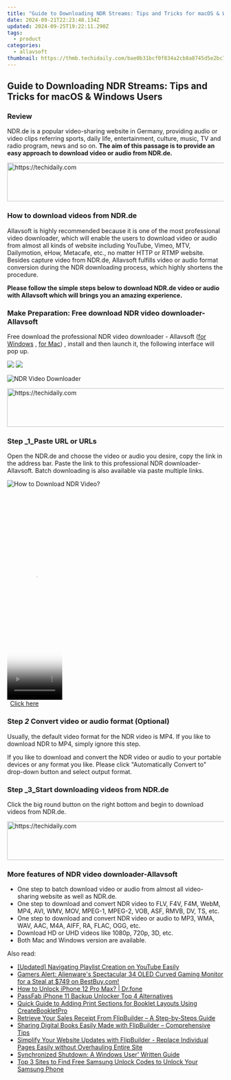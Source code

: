 ```yaml
---
title: "Guide to Downloading NDR Streams: Tips and Tricks for macOS & Windows Users"
date: 2024-09-21T22:23:48.134Z
updated: 2024-09-25T19:22:11.290Z
tags:
  - product
categories:
  - allavsoft
thumbnail: https://thmb.techidaily.com/bae0b31bcf0f834a2cb8a8745d5e2bc7c01fc184bad894f3a2d80e9f7aedc125.jpg
---
```


## Guide to Downloading NDR Streams: Tips and Tricks for macOS & Windows Users

### Review

NDR.de is a popular video-sharing website in Germany, providing audio or video clips referring sports, daily life, entertainment, culture, music, TV and radio program, news and so on. **The aim of this passage is to provide an easy approach to download video or audio from NDR.de.**

<!-- affiliate ads begin -->
<a href="https://appsumo.8odi.net/c/5597632/2068408/7443" target="_top" id="2068408">
  <img src="//a.impactradius-go.com/display-ad/7443-2068408" border="0" alt="https://techidaily.com" width="728" height="90"/>
</a>
<img height="0" width="0" src="https://appsumo.8odi.net/i/5597632/2068408/7443" style="position:absolute;visibility:hidden;" border="0" />
<!-- affiliate ads end -->

### How to download videos from NDR.de

Allavsoft is highly recommended because it is one of the most professional video downloader, which will enable the users to download video or audio from almost all kinds of website including YouTube, Vimeo, MTV, Dailymotion, eHow, Metacafe, etc., no matter HTTP or RTMP website. Besides capture video from NDR.de, Allavsoft fulfills video or audio format conversion during the NDR downloading process, which highly shortens the procedure.

**Please follow the simple steps below to download NDR.de video or audio with Allavsoft which will brings you an amazing experience.**

### Make Preparation: Free download NDR video downloader-Allavsoft

Free download the professional NDR video downloader - Allavsoft ([for Windows](https://tools.techidaily.com/allavsoft/products/) , [for Mac](https://tools.techidaily.com/allavsoft/products/)) , install and then launch it, the following interface will pop up.

[![](https://www.allavsoft.com/how-to/../images/how-to/free-download-win.jpg)](https://tools.techidaily.com/allavsoft/products/) [![](https://www.allavsoft.com/how-to/../images/how-to/free-download-mac.jpg)](https://tools.techidaily.com/allavsoft/products/)

![NDR Video Downloader](https://www.allavsoft.com/how-to/../images/allavsoft/screen-shot-600.jpg)

<!-- affiliate ads begin -->
<a href="https://aligracehair.sjv.io/c/5597632/1886019/19272" target="_top" id="1886019">
  <img src="//a.impactradius-go.com/display-ad/19272-1886019" border="0" alt="https://techidaily.com" width="728" height="90"/>
</a>
<img height="0" width="0" src="https://aligracehair.sjv.io/i/5597632/1886019/19272" style="position:absolute;visibility:hidden;" border="0" />
<!-- affiliate ads end -->

### Step _1_Paste URL or URLs

Open the NDR.de and choose the video or audio you desire, copy the link in the address bar. Paste the link to this professional NDR downloader-Allavsoft. Batch downloading is also available via paste multiple links.

![How to Download NDR Video?](https://www.allavsoft.com/how-to/../images/how-to/ndr-video-download/download-ndr-video.jpg)

<!-- affiliate ads begin -->
<span id="1977023">
					<video width="128" height="480" style="cursor:pointer"
           poster="//a.impactradius-go.com/display-clicktoplayimage/1977023.png"
           onclick="if(!this.playClicked){this.play();this.setAttribute('controls',true);this.playClicked=true;}">
	   <source src="//a.impactradius-go.com/display-ad/22993-1977023">
	   <img src="//a.impactradius-go.com/display-clicktoplayimage/1977023.png" style="border: none; height: 100%; width: 100%; object-fit: contain">
	</video>
	<div style="width:80px;text-align:center"><a href="javascript:window.open(decodeURIComponent('https%3A%2F%2Fhomestyler.sjv.io%2Fc%2F5597632%2F1977023%2F22993'), '_blank');void(0);">Click here</a></div>
</span>
<img height="0" width="0" src="https://imp.pxf.io/i/5597632/1977023/22993" style="position:absolute;visibility:hidden;" border="0" />
<!-- affiliate ads end -->

### Step _2_ Convert video or audio format (Optional)

Usually, the default video format for the NDR video is MP4\. If you like to download NDR to MP4, simply ignore this step.

If you like to download and convert the NDR video or audio to your portable devices or any format you like. Please click "Automatically Convert to" drop-down button and select output format.

### Step _3_Start downloading videos from NDR.de

Click the big round button on the right bottom and begin to download videos from NDR.de.

<!-- affiliate ads begin -->
<a href="https://aligracehair.sjv.io/c/5597632/1915870/19272" target="_top" id="1915870">
  <img src="//a.impactradius-go.com/display-ad/19272-1915870" border="0" alt="https://techidaily.com" width="728" height="90"/>
</a>
<img height="0" width="0" src="https://aligracehair.sjv.io/i/5597632/1915870/19272" style="position:absolute;visibility:hidden;" border="0" />
<!-- affiliate ads end -->

### More features of NDR video downloader-Allavsoft

* One step to batch download video or audio from almost all video-sharing website as well as NDR.de.
* One step to download and convert NDR video to FLV, F4V, F4M, WebM, MP4, AVI, WMV, MOV, MPEG-1, MPEG-2, VOB, ASF, RMVB, DV, TS, etc.
* One step to download and convert NDR video or audio to MP3, WMA, WAV, AAC, M4A, AIFF, RA, FLAC, OGG, etc.
* Download HD or UHD videos like 1080p, 720p, 3D, etc.
* Both Mac and Windows version are available.

<ins class="adsbygoogle"
     style="display:block"
     data-ad-format="autorelaxed"
     data-ad-client="ca-pub-7571918770474297"
     data-ad-slot="1223367746"></ins>

<ins class="adsbygoogle"
     style="display:block"
     data-ad-client="ca-pub-7571918770474297"
     data-ad-slot="8358498916"
     data-ad-format="auto"
     data-full-width-responsive="true"></ins>

<span class="atpl-alsoreadstyle">Also read:</span>
<div><ul>
<li><a href="https://facebook-video-footage.techidaily.com/updated-navigating-playlist-creation-on-youtube-easily/"><u>[Updated] Navigating Playlist Creation on YouTube Easily</u></a></li>
<li><a href="https://hardware-tips.techidaily.com/1723862814671-gamers-alert-alienwares-spectacular-34-oled-curved-gaming-monitor-for-a-steal-at-749-on-bestbuycom/"><u>Gamers Alert: Alienware's Spectacular 34 OLED Curved Gaming Monitor for a Steal at $749 on BestBuy.com!</u></a></li>
<li><a href="https://iphone-unlock.techidaily.com/how-to-unlock-iphone-12-pro-max-drfone-by-drfone-ios/"><u>How to Unlock iPhone 12 Pro Max? | Dr.fone</u></a></li>
<li><a href="https://ios-unlock.techidaily.com/passfab-iphone-11-backup-unlocker-top-4-alternatives-by-drfone-ios/"><u>PassFab iPhone 11 Backup Unlocker Top 4 Alternatives</u></a></li>
<li><a href="https://win-guides.techidaily.com/quick-guide-to-adding-print-sections-for-booklet-layouts-using-createbookletpro/"><u>Quick Guide to Adding Print Sections for Booklet Layouts Using CreateBookletPro</u></a></li>
<li><a href="https://win-guides.techidaily.com/retrieve-your-sales-receipt-from-flipbuilder-a-step-by-steps-guide/"><u>Retrieve Your Sales Receipt From FlipBuilder – A Step-by-Steps Guide</u></a></li>
<li><a href="https://win-guides.techidaily.com/sharing-digital-books-easily-made-with-flipbuilder-comprehensive-tips/"><u>Sharing Digital Books Easily Made with FlipBuilder – Comprehensive Tips</u></a></li>
<li><a href="https://win-guides.techidaily.com/simplify-your-website-updates-with-flipbuilder-replace-individual-pages-easily-without-overhauling-entire-site/"><u>Simplify Your Website Updates with FlipBuilder - Replace Individual Pages Easily without Overhauling Entire Site</u></a></li>
<li><a href="https://windows11.techidaily.com/synchronized-shutdown-a-windows-user-written-guide/"><u>Synchronized Shutdown: A Windows User' Written Guide</u></a></li>
<li><a href="https://sim-unlock.techidaily.com/top-3-sites-to-find-free-samsung-unlock-codes-to-unlock-your-samsung-phone-by-drfone-android/"><u>Top 3 Sites to Find Free Samsung Unlock Codes to Unlock Your Samsung Phone</u></a></li>
</ul></div>

